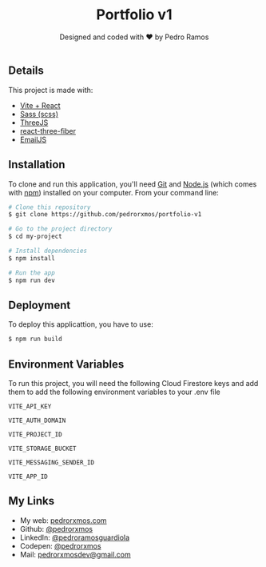 <div align="center">
  <h1>Portfolio v1</h1>
  Designed and coded with ♥ by Pedro Ramos
</div>

<br>

## Details

This project is made with:
- [Vite + React](https://vitejs.dev/)
- [Sass (scss)](https://sass-lang.com/)
- [ThreeJS](https://threejs.org/)
- [react-three-fiber](https://github.com/pmndrs/react-three-fiber)
- [EmailJS](https://www.emailjs.com/)


## Installation

To clone and run this application, you'll need [Git](https://git-scm.com) and [Node.js](https://nodejs.org/en/download/) (which comes with [npm](http://npmjs.com)) installed on your computer. From your command line:

```bash
# Clone this repository
$ git clone https://github.com/pedrorxmos/portfolio-v1

# Go to the project directory
$ cd my-project

# Install dependencies
$ npm install

# Run the app
$ npm run dev
```

## Deployment

To deploy this applicattion, you have to use:

```bash
$ npm run build
```

## Environment Variables

To run this project, you will need the following Cloud Firestore keys and add them to add the following environment variables to your .env file

`VITE_API_KEY`

`VITE_AUTH_DOMAIN`

`VITE_PROJECT_ID`

`VITE_STORAGE_BUCKET`

`VITE_MESSAGING_SENDER_ID`

`VITE_APP_ID`

## My Links
- My web: [pedrorxmos.com](https://pedrorxmos.com)
- Github: [@pedrorxmos](https://github.com/pedrorxmos)
- LinkedIn: [@pedroramosguardiola](https://linkedin.com/in/pedroramosguardiola)
- Codepen: [@pedrorxmos](https://codepen.io/pedrorxmos)
- Mail: [pedrorxmosdev@gmail.com](mailTo:pedrorxmosdev@gmail.com)

